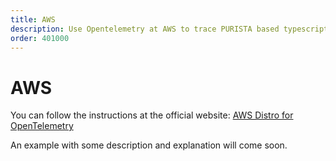 ```yaml
---
title: AWS
description: Use Opentelemetry at AWS to trace PURISTA based typescript applications
order: 401000
---
```


# AWS

You can follow the instructions at the official website:
[AWS Distro for OpenTelemetry](https://aws.amazon.com/otel/)

An example with some description and explanation will come soon.
